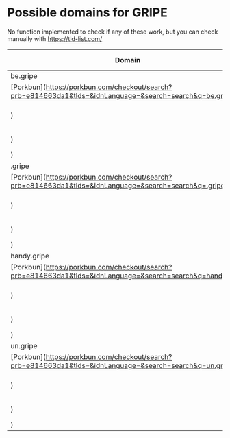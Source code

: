 # Possible domains for GRIPE

No function implemented to check if any of these work, but you can check manually with https://tld-list.com/

| Domain | Porkbun | NameCheap | Google Domains |
|---|---|---|---|
| be.gripe | [Porkbun](https://porkbun.com/checkout/search?prb=e814663da1&tlds=&idnLanguage=&search=search&q=be.gripe) | [Namecheap](https://www.namecheap.com/domains/registration/results/?domain=be.gripe) | [Google](https://domains.google.com/registrar/search?searchTerm=be.gripe) |
| .gripe | [Porkbun](https://porkbun.com/checkout/search?prb=e814663da1&tlds=&idnLanguage=&search=search&q=.gripe) | [Namecheap](https://www.namecheap.com/domains/registration/results/?domain=.gripe) | [Google](https://domains.google.com/registrar/search?searchTerm=.gripe) |
| handy.gripe | [Porkbun](https://porkbun.com/checkout/search?prb=e814663da1&tlds=&idnLanguage=&search=search&q=handy.gripe) | [Namecheap](https://www.namecheap.com/domains/registration/results/?domain=handy.gripe) | [Google](https://domains.google.com/registrar/search?searchTerm=handy.gripe) |
| un.gripe | [Porkbun](https://porkbun.com/checkout/search?prb=e814663da1&tlds=&idnLanguage=&search=search&q=un.gripe) | [Namecheap](https://www.namecheap.com/domains/registration/results/?domain=un.gripe) | [Google](https://domains.google.com/registrar/search?searchTerm=un.gripe) |
